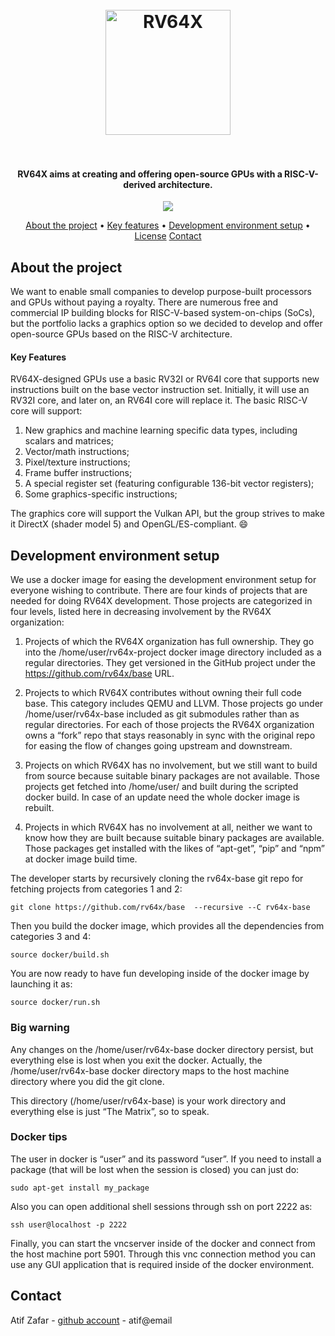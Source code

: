 <h1 align="center">
  <br>
  <a href="https://static.wixstatic.com/media/841f2a_ec3de0c290c14fddb9f4c3e90d85d9d6~mv2.png"><img src="https://static.wixstatic.com/media/841f2a_ec3de0c290c14fddb9f4c3e90d85d9d6~mv2.png" alt="RV64X" width="200"></a>  <br>
  <br>
</h1>

<h4 align="center">RV64X aims at creating and offering open-source GPUs with a RISC-V-derived architecture.</h4>

<p align="center">
  <a href="https://join.slack.com/t/rv64x/signup"></a>
  <a href="https://join.slack.com/t/rv64x/signup"><img src="https://static.wixstatic.com/media/841f2a_704ce8b0a76e42349eebbe2ba74b285c~mv2.png"></a>
</p>


<p align="center">
  <a href="#about">About the project</a> •
  <a href="#key-features">Key features</a> •
  <a href="#development-environment-setup">Development environment setup</a> •
  <a href="#license">License</a>
  <a href="#contact">Contact</a>
</p>


<!-- ABOUT THE PROJECT -->
## About the project
We want to enable small companies to develop purpose-built processors and GPUs without paying a royalty. There are numerous free and commercial IP building blocks for RISC-V-based system-on-chips (SoCs), but the portfolio lacks a graphics option so we decided to develop and offer open-source GPUs based on the RISC-V architecture.  

#### Key Features
RV64X-designed GPUs use a basic RV32I or RV64I core that supports new instructions built on the base vector instruction set. Initially, it will use an RV32I core, and later on, an RV64I core will replace it. The basic RISC-V core will support:

1. New graphics and machine learning specific data types, including scalars and matrices;
2. Vector/math instructions; 
3. Pixel/texture instructions; 
4. Frame buffer instructions; 
5. A special register set (featuring configurable 136-bit vector registers);
5. Some graphics-specific instructions; 

The graphics core will support the Vulkan API, but the group strives to make it DirectX (shader model 5) and OpenGL/ES-compliant. :smile:  

## Development environment setup

We use a docker image for easing the development environment setup for everyone wishing to contribute. There are four kinds of projects that are needed for doing RV64X development. Those projects are categorized in four levels, listed here in decreasing involvement by the RV64X organization:

1) Projects of which the RV64X organization has full ownership. They go into the /home/user/rv64x-project docker image directory included as a regular directories. They get versioned in the GitHub project under the https://github.com/rv64x/base URL.

2) Projects to which RV64X contributes without owning their full code base. This category includes QEMU and LLVM. Those projects go under /home/user/rv64x-base included as git submodules rather than as regular directories. For each of those projects the RV64X organization owns a “fork” repo that stays reasonably in sync with the original repo for easing the flow of changes going upstream and downstream.

3) Projects on which RV64X has no involvement, but we still want to build from source because suitable binary packages are not available. Those projects get fetched into /home/user/ and built during the scripted docker build. In case of an update need the whole docker image is rebuilt.

4) Projects in which RV64X has no involvement at all, neither we want to know how they are built because suitable binary packages are available. Those packages get installed with the likes of “apt-get”, “pip” and “npm” at docker image build time.

The developer starts by recursively cloning the rv64x-base git repo for fetching projects from categories 1 and 2:

```git clone https://github.com/rv64x/base  --recursive --C rv64x-base```

Then you build the docker image, which provides all the dependencies from categories 3 and 4:

```source docker/build.sh```

You are now ready to have fun developing inside of the docker image by launching it as:

```source docker/run.sh```

### Big warning

Any changes on the /home/user/rv64x-base docker directory persist, but everything else is lost when you exit the docker. Actually, the /home/user/rv64x-base docker directory maps to the host machine directory where you did the git clone.

This directory (/home/user/rv64x-base) is your work directory and everything else is just “The Matrix”, so to speak.

### Docker tips

The user in docker is “user” and its password “user”. If you need to install a package (that will be lost when the session is closed) you can just do:

```sudo apt-get install my_package```

Also you can open additional shell sessions through ssh on port 2222 as:

```ssh user@localhost -p 2222```

Finally, you can start the vncserver inside of the docker and connect from the host machine port 5901. Through this vnc connection method you can use any GUI application that is required inside of the docker environment.

## Contact

Atif Zafar - [github account]() - atif@email
